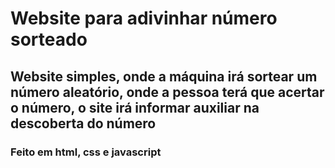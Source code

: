# Website para adivinhar número sorteado
## Website simples, onde a máquina irá sortear um número aleatório, onde a pessoa terá que acertar o número, o site irá informar auxiliar na descoberta do número
### Feito em html, css e javascript
